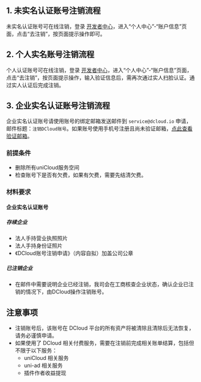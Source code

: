 ## 1. 未实名认证账号注销流程
未实名认证账号可在线注销，登录 [开发者中心](https://dev.dcloud.net.cn)，进入“个人中心”-“账户信息”页面，点击“去注销”，按页面提示操作即可。

## 2. 个人实名账号注销流程
个人认证账号可在线注销，登录 [开发者中心](https://dev.dcloud.net.cn)，进入“个人中心”-“账户信息”页面，点击“去注销”，按页面提示操作，输入验证信息后，需再次通过实人扫脸认证。通过实人认证后完成注销。

## 3. 企业实名认证账号注销流程
企业实名认证账号请使用账号的绑定邮箱发送邮件到 `service@dcloud.io` 申请，邮件标题：`注销DCloud账号`。如果账号使用手机号注册且尚未验证邮箱，[点此查看验证邮箱](modify.md#modify-email)。

### 前提条件

- 删除所有uniCloud服务空间
- 检查账号下是否有欠费，如果有欠费，需要先结清欠费。

### 材料要求

#### 企业实名认证账号
##### 存续企业
- 法人手持营业执照照片
- 法人手持身份证照片
- 《DCloud账号注销申请》（内容自拟）加盖公司公章

##### 已注销企业
- 在邮件中需要说明企业已经注销，我司会在工商核查企业状态，确认企业已注销的情况下，由DCloud操作注销账号。


## 注意事项
- 注销账号后，该账号在 DCloud 平台的所有资产将被清除且清除后无法恢复，请务必谨慎申请。
- 如果使用了 DCloud 相关付费服务，需要在注销前完成相关账单结算，包括但不限于以下服务：
  - uniCloud 相关服务
  - uni-ad 相关服务
  - 插件作者收益提现
